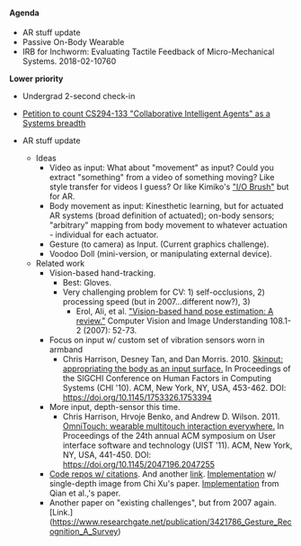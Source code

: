 #### Agenda

- AR stuff update
- Passive On-Body Wearable
- IRB for Inchworm: Evaluating Tactile Feedback of Micro-Mechanical Systems. 2018-02-10760

**Lower priority**
- Undergrad 2-second check-in
- [Petition to count CS294-133 "Collaborative Intelligent Agents" as a Systems breadth](https://drive.google.com/file/d/1VgmwqgFxMfP3Qa-Yd5p0-WZMb8C2ygms/view)

- AR stuff update
  - Ideas
    - Video as input: What about "movement" as input? Could you extract "something" from a video of something moving? Like style transfer for videos I guess? Or like Kimiko's ["I/O Brush"](http://tangible.media.mit.edu/project/io-brush/) but for AR.
    - Body movement as input: Kinesthetic learning, but for actuated AR systems (broad definition of actuated); on-body sensors; "arbitrary" mapping from body movement to whatever actuation - individual for each actuator.
    - Gesture (to camera) as Input. (Current graphics challenge).
    - Voodoo Doll (mini-version, or manipulating external device).
  - Related work
    - Vision-based hand-tracking.
      - Best: Gloves.
      - Very challenging problem for CV: 1) self-occlusions, 2) processing speed (but in 2007...different now?), 3) 
        - Erol, Ali, et al. ["Vision-based hand pose estimation: A review."](http://citeseerx.ist.psu.edu/viewdoc/download?doi=10.1.1.76.6351&rep=rep1&type=pdf) Computer Vision and Image Understanding 108.1-2 (2007): 52-73.
    - Focus on input w/ custom set of vibration sensors worn in armband
      - Chris Harrison, Desney Tan, and Dan Morris. 2010. [Skinput: appropriating the body as an input surface.](https://dl.acm.org/citation.cfm?id=1753394) In Proceedings of the SIGCHI Conference on Human Factors in Computing Systems (CHI '10). ACM, New York, NY, USA, 453-462. DOI: https://doi.org/10.1145/1753326.1753394
    - More input, depth-sensor this time.
      - Chris Harrison, Hrvoje Benko, and Andrew D. Wilson. 2011. [OmniTouch: wearable multitouch interaction everywhere.](https://dl.acm.org/citation.cfm?id=2047255) In Proceedings of the 24th annual ACM symposium on User interface software and technology (UIST '11). ACM, New York, NY, USA, 441-450. DOI: https://doi.org/10.1145/2047196.2047255
    - [Code repos w/ citations](https://github.com/xinghaochen/awesome-hand-pose-estimation). And another [link](https://github.com/xinghaochen/awesome-hand-pose-estimation). [Implementation](https://github.com/lzddzh/HandPoseEstimation) w/ single-depth image from Chi Xu's paper.  [Implementation](https://github.com/hjurong/hand-pose-estimation) from Qian et al.,'s paper.
    - Another paper on "existing challenges", but from 2007 again. [Link.] (https://www.researchgate.net/publication/3421786_Gesture_Recognition_A_Survey) 
    
